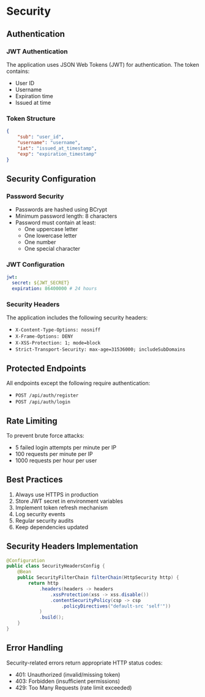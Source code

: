# Security

## Authentication

### JWT Authentication
The application uses JSON Web Tokens (JWT) for authentication. The token contains:
- User ID
- Username
- Expiration time
- Issued at time

### Token Structure
```json
{
    "sub": "user_id",
    "username": "username",
    "iat": "issued_at_timestamp",
    "exp": "expiration_timestamp"
}
```

## Security Configuration

### Password Security
- Passwords are hashed using BCrypt
- Minimum password length: 8 characters
- Password must contain at least:
  - One uppercase letter
  - One lowercase letter
  - One number
  - One special character

### JWT Configuration
```yaml
jwt:
  secret: ${JWT_SECRET}
  expiration: 86400000 # 24 hours
```

### Security Headers
The application includes the following security headers:
- `X-Content-Type-Options: nosniff`
- `X-Frame-Options: DENY`
- `X-XSS-Protection: 1; mode=block`
- `Strict-Transport-Security: max-age=31536000; includeSubDomains`

## Protected Endpoints
All endpoints except the following require authentication:
- `POST /api/auth/register`
- `POST /api/auth/login`

## Rate Limiting
To prevent brute force attacks:
- 5 failed login attempts per minute per IP
- 100 requests per minute per IP
- 1000 requests per hour per user

## Best Practices
1. Always use HTTPS in production
2. Store JWT secret in environment variables
3. Implement token refresh mechanism
4. Log security events
5. Regular security audits
6. Keep dependencies updated

## Security Headers Implementation
```java
@Configuration
public class SecurityHeadersConfig {
    @Bean
    public SecurityFilterChain filterChain(HttpSecurity http) {
        return http
            .headers(headers -> headers
                .xssProtection(xss -> xss.disable())
                .contentSecurityPolicy(csp -> csp
                    .policyDirectives("default-src 'self'"))
            )
            .build();
    }
}
```

## Error Handling
Security-related errors return appropriate HTTP status codes:
- 401: Unauthorized (invalid/missing token)
- 403: Forbidden (insufficient permissions)
- 429: Too Many Requests (rate limit exceeded) 